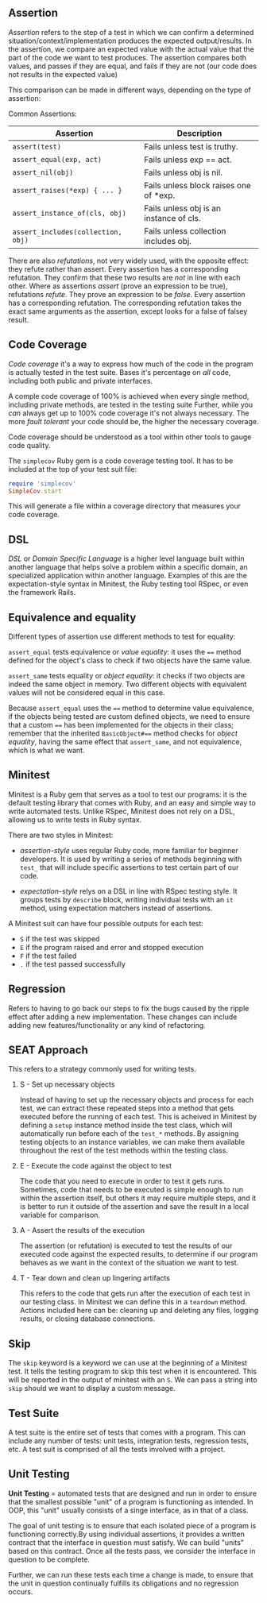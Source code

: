 ## Assertion

_Assertion_ refers to the step of a test in which we can confirm a determined situation/context/implementation produces the expected output/results. In the assertion, we compare an expected value with the actual value that the part of the code we want to test produces. The assertion compares both values, and passes if they are equal, and fails if they are not (our code does not results in the expected value)

This comparison can be made in different ways, depending on the type of assertion:

Common Assertions:

|Assertion|Description|
|---------|-----------|
|`assert(test)	`|Fails unless test is truthy.|
|`assert_equal(exp, act)`|	Fails unless exp == act.|
|`assert_nil(obj)`|	Fails unless obj is nil.|
|`assert_raises(*exp) { ... }`|	Fails unless block raises one of *exp.|
|`assert_instance_of(cls, obj)`|	Fails unless obj is an instance of cls.|
|`assert_includes(collection, obj)`|	Fails unless collection includes obj.|

There are also _refutations_, not very widely used, with the opposite effect: they refute rather than assert. Every assertion has a corresponding refutation. They confirm that these two results are _not_ in line with each other. Where as assertions _assert_ (prove an expression to be true), refutations _refute_. They prove an expression to be _false_. Every assertion has a corresponding refutation. The corresponding refutation takes the exact same arguments as the assertion, except looks for a false of falsey result.

## Code Coverage

_Code coverage_ it's a way to express how much of the code in the program is actually tested in the test suite. Bases it's percentage on _all_ code, including both public and private interfaces.

A comple code coverage of 100%  is achieved when every single method, including private methods, are tested in the testing suite Further, while you _can_ always get up to 100% code coverage it's not always necessary. The more _fault tolerant_ your code should be, the higher the necessary coverage.

Code coverage should be understood as a tool within other tools to gauge code quality.

The `simplecov` Ruby gem is a code coverage testing tool. It has to be included at the top of your test suit file:

```ruby
require 'simplecov'
SimpleCov.start
```
This will generate a file within a coverage directory that measures your code coverage.

## DSL

_DSL_ or _Domain Specific Language_ is a higher level language built within another language that helps solve a problem within a specific domain, an specialized application within another language. Examples of this are the expectation-style syntax in Minitest, the Ruby testing tool RSpec, or even the framework Rails.

## Equivalence and equality

Different types of assertion use different methods to test for equality:

`assert_equal` tests equivalence or _value equality_: it uses the `==` method defined for the object's class to check if two objects have the same value.

`assert_same` tests equality or  _object equality_: it checks if two objects are indeed the same object in memory. Two different objects with equivalent values will not be considered equal in this case.

Because `assert_equal` uses the `==` method to determine value equivalence, if the objects being tested are custom defined objects, we need to ensure that a custom `==` has been implemented for the objects in their class; remember that the inherited `BasicObject#==` method checks for _object equality_, having the same effect that `assert_same`, and not equivalence, which is what we want.

## Minitest

Minitest is a Ruby gem that serves as a tool to test our programs: it is the default testing library that comes with Ruby, and an easy and simple way to write automated tests. Unlike RSpec, Minitest does not rely on a DSL, allowing us to write tests in Ruby syntax.

There are two styles in Minitest:

- _assertion-style_ uses regular Ruby code, more familiar for beginner developers. It is used by writing a series of methods beginning with `test_` that will include specific assertions to test certain part of our code.

- _expectation-style_ relys on a DSL in line with RSpec testing style. It groups tests by `describe` block, writing individual tests with an `it` method, using expectation matchers instead of assertions.

A Minitest suit can have four possible outputs for each test:

- `S` if the test was skipped
- `E` if the program raised and error and stopped execution
- `F` if the test failed
- `.` if the test passed successfully

## Regression

Refers to having to go back our steps to fix the bugs caused by the ripple effect after adding a new implementation. These changes can include adding new features/functionality or any kind of refactoring.

## SEAT Approach

This refers to a strategy commonly used for writing tests.

1. S - Set up necessary objects

    Instead of having to set up the necessary objects and process for each test, we can extract these repeated steps into a method that gets executed before the running of each test. This is acheived in Minitest by defining a `setup` instance method inside the test class,  which will automatically run before each of the `test_*` methods. By assigning testing objects to an instance variables, we can make them available throughout the rest of the test methods within the testing class.

2. E - Execute the code against the object to test

    The code that you need to execute in order to test it gets runs. Sometimes, code that needs to be executed is simple enough to run within the assertion itself, but others it may require multiple steps, and it is better to run it outside of the assertion and save the result in a local variable for comparison.

3. A - Assert the results of the execution

    The assertion (or refutation) is executed to test the results of our executed code against the expected results, to determine if our program behaves as we want in the context of the situation we want to test. 

4. T - Tear down and clean up lingering artifacts

    This refers to the code that gets run after the execution of each test in our testing class. In Minitest we can define this in a `teardown` method. Actions included here can be: cleaning up and deleting any files, logging results, or closing database connections.

## Skip

The `skip` keyword is a keyword we can use at the beginning of a Minitest test. It tells the testing program to skip this test when it is encountered. This will be reported in the output of minitest with an `S`. We can pass a string into `skip` should we want to display a custom message.

## Test Suite

A test suite is the entire set of tests that comes with a program. This can include any number of tests: unit tests, integration tests, regression tests, etc. A test suit is comprised of all the tests involved with a project.

## Unit Testing

**Unit Testing** = automated tests that are designed and run in order to ensure that the smallest possible "unit" of a program is functioning as intended. In OOP, this "unit" usually consists of a singe interface, as in that of a class.

The goal of unit testing is to ensure that each isolated piece of a program is functioning correctly.By using individual assertions, it provides a written contract that the interface in question must satisfy. We can build "units" based on this contract. Once all the tests pass, we consider the interface in question to be complete.

Further, we can run these tests each time a change is made, to ensure that the unit in question continually fulfills its obligations and no regression occurs.